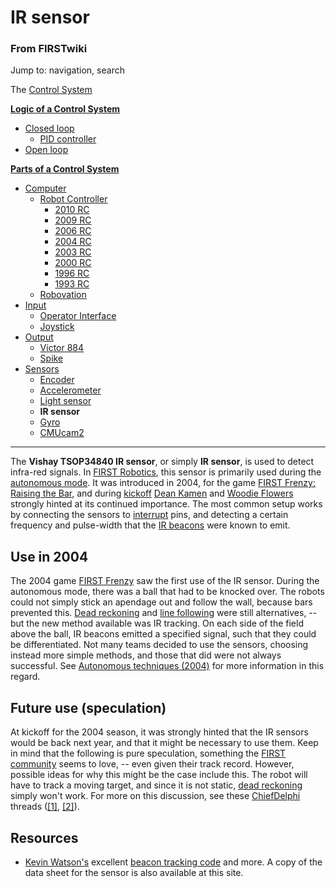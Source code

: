 # IR sensor

### From FIRSTwiki

Jump to: navigation, search

The [Control System](Control_system "Control system" )

**[Logic of a Control System](Logic_of_a_control_system "Logic of a control system" )**

  * [Closed loop](Closed_loop "Closed loop" )
    * [PID controller](PID_controller "PID controller" )
  * [Open loop](Open_loop "Open loop" )

**[Parts of a Control System](Parts_of_a_control_system "Parts of a control system" )**

  * [Computer](Computer "Computer" )
    * [Robot Controller](robot-controller)
      * [2010 RC](Robot_Controller_%282010%29 "Robot Controller \(2010\)" )
      * [2009 RC](Robot_Controller_%282009%29 "Robot Controller \(2009\)" )
      * [2006 RC](Robot_Controller_%282006%29 "Robot Controller \(2006\)" )
      * [2004 RC](Robot_Controller_%282004%29 "Robot Controller \(2004\)" )
      * [2003 RC](Robot_Controller_%282003%29 "Robot Controller \(2003\)" )
      * [2000 RC](Robot_Controller_%282000%29 "Robot Controller \(2000\)" )
      * [1996 RC](/index.php?title=Robot_Controller_%281996%29&action=edit "Robot Controller \(1996\)" )
      * [1993 RC](/index.php?title=Robot_Controller_%281993%29&action=edit "Robot Controller \(1993\)" )
    * [Robovation](robovation)
  * [Input](Input "Input" )
    * [Operator Interface](operator-interface)
    * [Joystick](joystick)
  * [Output](Output "Output" )
    * [Victor 884](victor-884)
    * [Spike](spike-relay)
  * [Sensors](sensor)
    * [Encoder](Encoder "Encoder" )
    * [Accelerometer](Accelerometer "Accelerometer" )
    * [Light sensor](/index.php?title=Light_sensor&action=edit "Light sensor" )
    * **IR sensor**
    * [Gyro](gyro)
    * [CMUcam2](CMUcam2 "CMUcam2" )  
---  
  
The **Vishay TSOP34840 IR sensor**, or simply **IR sensor**, is used to detect
infra-red signals. In [FIRST Robotics](first), this sensor
is primarily used during the [autonomous mode](Autonomous_mode
"Autonomous mode" ). It was introduced in 2004, for the game [FIRST Frenzy:
Raising the Bar](FIRST_Frenzy:_Raising_the_Bar "FIRST Frenzy:
Raising the Bar" ), and during [kickoff](Kickoff "Kickoff" ) [Dean
Kamen](Dean_Kamen "Dean Kamen" ) and [Woodie
Flowers](Woodie_Flowers "Woodie Flowers" ) strongly hinted at its
continued importance. The most common setup works by connecting the sensors to
[interrupt](Interrupts "Interrupts" ) pins, and detecting a certain
frequency and pulse-width that the [IR beacons](IR_beacon "IR
beacon" ) were known to emit.


## Use in 2004

The 2004 game [FIRST Frenzy](FIRST_Frenzy:_Raising_the_Bar "FIRST
Frenzy: Raising the Bar" ) saw the first use of the IR sensor. During the
autonomous mode, there was a ball that had to be knocked over. The robots
could not simply stick an apendage out and follow the wall, because bars
prevented this. [Dead reckoning](Dead_reckoning "Dead reckoning" )
and [line following](Line_following "Line following" ) were still
alternatives, -- but the new method available was IR tracking. On each side of
the field above the ball, IR beacons emitted a specified signal, such that
they could be differentiated. Not many teams decided to use the sensors,
choosing instead more simple methods, and those that did were not always
successful. See [Autonomous techniques
(2004)](/index.php?title=Autonomous_techniques_%282004%29&action=edit
"Autonomous techniques \(2004\)" ) for more information in this regard.


## Future use (speculation)

At kickoff for the 2004 season, it was strongly hinted that the IR sensors
would be back next year, and that it might be necessary to use them. Keep in
mind that the following is pure speculation, something the [FIRST
community](FIRST_community "FIRST community" ) seems to love, --
even given their track record. However, possible ideas for why this might be
the case include this. The robot will have to track a moving target, and since
it is not static, [dead reckoning](Dead_reckoning "Dead reckoning"
) simply won't work. For more on this discussion, see these
[ChiefDelphi](ChiefDelphi "ChiefDelphi" ) threads
([[1]](http://www.chiefdelphi.com/forums/showthread.php?t=28435
"http://www.chiefdelphi.com/forums/showthread.php?t=28435" ),
[[2]](http://www.chiefdelphi.com/forums/showthread.php?t=26774
"http://www.chiefdelphi.com/forums/showthread.php?t=26774" )).


## Resources

  * [Kevin Watson's](Kevin_Watson "Kevin Watson" ) excellent [beacon tracking code](http://kevin.org/frc/ "http://kevin.org/frc/" ) and more. A copy of the data sheet for the sensor is also available at this site. 

